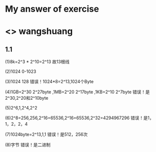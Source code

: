 # My answer of exercise 
# <<Assembly Language>> wangshuang

## 1.1

(1)8k=2^3 * 2^10=2^13 故13根线

(2)1024 0-1023

(3)1024 128 错误！1024*8=2^13,1024个Byte

(4)1GB=2^30 2^27byte ,1MB=2^20 2^17byte ,1KB=2^10 2^7byte 错误！是2^30,2^20和2^10byte

(5)2^6,1,2^4,2^2

(6)2^8=256,256,2^16=65536,2^16=65536,2^32=4294967296 错误！是1，1，2，2，4

(7)1024byte=2^13,1,1 错误！是512，256次

(8)字节 错误！是二进制



